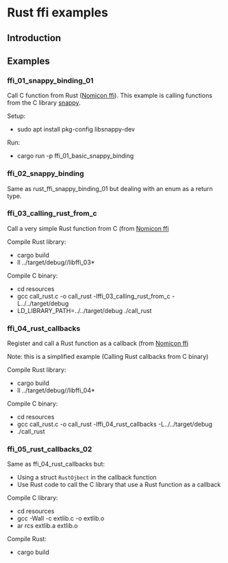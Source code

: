 # Rust ffi examples

## Introduction

## Examples

### ffi_01_snappy_binding_01

Call C function from Rust ([Nomicon ffi](https://doc.rust-lang.org/nomicon/ffi.html#calling-foreign-functions)).
This example is calling functions from the C library [snappy](https://github.com/google/snappy).

Setup: 
* sudo apt install pkg-config libsnappy-dev

Run:
* cargo run -p ffi_01_basic_snappy_binding

### ffi_02_snappy_binding

Same as rust_ffi_snappy_binding_01 but dealing with an enum as a return type.

### ffi_03_calling_rust_from_c

Call a very simple Rust function from C (from [Nomicon ffi](https://doc.rust-lang.org/nomicon/ffi.html#calling-rust-code-from-c)

Compile Rust library:
* cargo build
* ll ../target/debug//libffi_03*

Compile C binary:

* cd resources
* gcc call_rust.c -o call_rust -lffi_03_calling_rust_from_c -L../../target/debug
* LD_LIBRARY_PATH=../../target/debug ./call_rust

### ffi_04_rust_callbacks

Register and call a Rust function as a callback (from [Nomicon ffi](https://doc.rust-lang.org/nomicon/ffi.html#callbacks-from-c-code-to-rust-functions)

Note: this is a simplified example (Calling Rust callbacks from C binary)

Compile Rust library:
* cargo build
* ll ../target/debug//libffi_04*

Compile C binary:

* cd resources
* gcc call_rust.c -o call_rust -lffi_04_rust_callbacks -L../../target/debug
* ./call_rust

### ffi_05_rust_callbacks_02

Same as ffi_04_rust_callbacks but:
* Using a struct `RustOjbect` in the callback function
* Use Rust code to call the C library that use a Rust function as a callback

Compile C library:
* cd resources
* gcc -Wall -c extlib.c -o extlib.o
* ar rcs extlib.a extlib.o

Compile Rust:
* cargo build